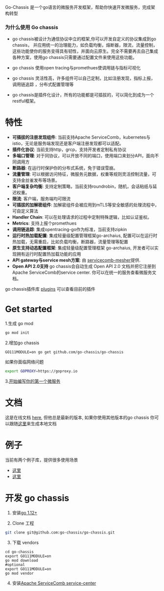 Go-Chassis 是一个go语言的微服务开发框架，帮助你快速开发微服务，完成架构转型

### 为什么使用 Go chassis

- go chassis被设计为通信协议中立的框架,你可以开发自定义的协议集成到go chassis， 并应用统一的治理能力，如负载均衡，熔断器，限流，流量控制，这些功能使你的服务变得具有韧性，并面向云原生。完全不需要再去自己集成各种方案，使用go chassis只需要通过配置文件来使用这些功能。

- go chassis 使用open tracing与promethues使调用链与指标可视化

- go chassis 灵活性高，许多组件可以自己定制，比如注册发现，指标上报，调用链追踪 ，分布式配置管理等

- go chassis是插件化设计，所有的功能都是可插拔的，可以简化到成为一个restful框架。

# 特性
 - **可插拔的注册发现组件**: 当前支持Apache ServiceComb，kubernetes与istio，无论是服务端发现还是客户端注册发现都可以适配。
 - **插件化协议**: 当前支持http，grcp，支持开发者定制私有协议
 - **多端口管理**:  对于同协议，可以开放不同的端口，使用端口来划分API，面向不同调用方
 - **断路器**:  在运行时保护你的分布式系统，免于错误雪崩。
 - **流量管理**:  可以根据访问特征，微服务元数据，权重等规则灵活控制流量，可支持金丝雀发布等场景。
 - **客户端复杂均衡**: 支持定制策略，当前支持roundrobin，随机，会话粘纸与延迟权重。
 - **限流**:  客户端，服务端均可限流
 - **可插拔的加解密组件**:   加解密组件会被应用到mTLS等安全敏感的处理流程中，可自定义算法
 - **Handler Chain**:  可以在处理请求的过程中定制特殊逻辑，比如认证鉴权。
 - **Metrics**:  支持上报个promethues
 - **调用链追踪**: 集成opentracing-go作为标准，当前支持zipkin 
 - **运行时热加载配置**: 集成轻量级配置管理框架go-archaius, 配置可以在运行时热加载，无需重启，比如负载均衡，断路器，流量管理等配置
 - **原生支持动态配置框架**: 集成轻量级配置管理框架 go-archaius, 开发者可以实现拥有运行时配置热加载功能的应用
 - **API gateway与service mesh方案**: 由 [servicecomb-mesher](https://github.com/apache/servicecomb-mesher)提供. 
 - **Open API 2.0支持** go chassis会自动生成 Open API 2.0 文档并把它注册到Apache ServiceComb的service center. 你可以在统一的服务查看微服务文档。

go chassis插件库 [plugins](https://github.com/go-chassis/go-chassis-plugins) 可以查看目前的插件

# Get started 
1.生成 go mod
```bash
go mod init
```
2.增加go chassis 
```shell script
GO111MODULE=on go get github.com/go-chassis/go-chassis
```
如果你面临网络问题
```bash
export GOPROXY=https://goproxy.io
```

3.[开始编写你的第一个微服务](http://docs.go-chassis.com/getstarted/writing-rest.html)


# 文档
这是在线文档 [here](http://docs.go-chassis.com/), 
但他总是最新的版本, 如果你使用其他版本的go chassis
你可以跟随[这里](docs/README.md)来生成本地文档

# 例子
当前有两个例子库，提供很多使用场景
- [这里](examples)
- [这里](https://github.com/go-chassis/go-chassis-examples)

# 开发 go chassis

1. 安装[go 1.12+](https://golang.org/doc/install) 

2. Clone 工程

```sh
git clone git@github.com:go-chassis/go-chassis.git
```

3. 下载 vendors
```shell
cd go-chassis
export GO111MODULE=on 
go mod download
#optional
export GO111MODULE=on 
go mod vendor
```

4. 安装[Apache ServiceComb service-center](http://servicecomb.apache.org/)



